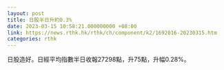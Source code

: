 ```yaml
---
layout: post
title: 日股半日升約0.3%
date: 2023-03-15 10:58:21.000000000 +08:00
link: https://news.rthk.hk/rthk/ch/component/k2/1692016-20230315.htm
categories: rthk
---
```


日股造好。日經平均指數半日收報27298點，升75點，升幅0.28%。
